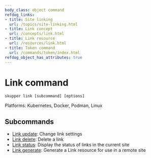 ```yaml
---
body_class: object command
refdog_links:
- title: Site linking
  url: /topics/site-linking.html
- title: Link concept
  url: /concepts/link.html
- title: Link resource
  url: /resources/link.html
- title: Token command
  url: /commands/token/index.html
refdog_object_has_attributes: true
---
```


# Link command

```shell
skupper link [subcommand] [options]
```

Platforms: Kubernetes, Docker, Podman, Linux

## Subcommands

- [Link update]({{site_prefix}}/commands/link/update.html): Change link settings
- [Link delete]({{site_prefix}}/commands/link/delete.html): Delete a link
- [Link status]({{site_prefix}}/commands/link/status.html): Display the status of links in the current site
- [Link generate]({{site_prefix}}/commands/link/generate.html): Generate a Link resource for use in a remote site
